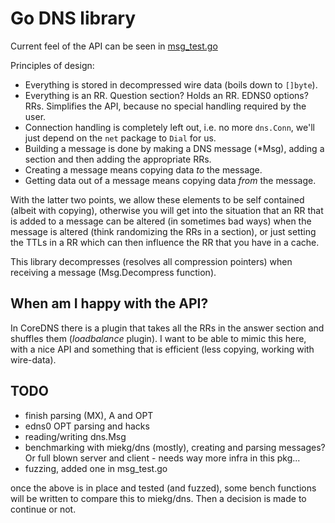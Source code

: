 # Go DNS library

Current feel of the API can be seen in [msg_test.go](https://github.com/miekg/dnsv2/blob/main/msg_test.go)

Principles of design:

- Everything is stored in decompressed wire data (boils down to `[]byte`).
- Everything is an RR. Question section? Holds an RR. EDNS0 options? RRs. Simplifies the API, because no
  special handling required by the user.
- Connection handling is completely left out, i.e. no more `dns.Conn`, we'll just depend on the `net` package
  to `Dial` for us.
- Building a message is done by making a DNS message (\*Msg), adding a section and then adding the appropriate RRs.
- Creating a message means copying data _to_ the message.
- Getting data out of a message means copying data _from_ the message.

With the latter two points, we allow these elements to be self contained (albeit with copying), otherwise you
will get into the situation that an RR that is added to a message can be altered (in sometimes bad ways) when
the message is altered (think randomizing the RRs in a section), or just setting the TTLs in a RR which can
then influence the RR that you have in a cache.

This library decompresses (resolves all compression pointers) when receiving a message (Msg.Decompress function).

## When am I happy with the API?

In CoreDNS there is a plugin that takes all the RRs in the answer section and shuffles them (_loadbalance_
plugin). I want to be able to mimic this here, with a nice API and something that is efficient (less copying,
working with wire-data).

## TODO

- finish parsing (MX), A and OPT
- edns0 OPT parsing and hacks
- reading/writing dns.Msg
- benchmarking with miekg/dns (mostly), creating and parsing messages? Or full blown server and client - needs
  way more infra in this pkg...
- fuzzing, added one in msg_test.go

once the above is in place and tested (and fuzzed), some bench functions will be written to compare this to
miekg/dns. Then a decision is made to continue or not.
